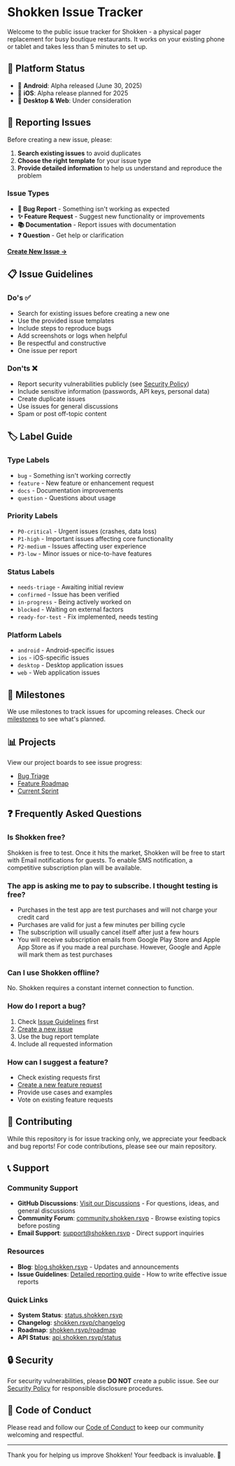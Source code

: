 # Shokken Issue Tracker

Welcome to the public issue tracker for Shokken - a physical pager replacement for busy boutique restaurants. It works on your existing phone or tablet and takes less than 5 minutes to set up.

## 📱 Platform Status

- 🧪 **Android**: Alpha released (June 30, 2025)
- 🚧 **iOS**: Alpha release planned for 2025
- 🚧 **Desktop & Web**: Under consideration

## 🐛 Reporting Issues

Before creating a new issue, please:
1. **Search existing issues** to avoid duplicates
2. **Choose the right template** for your issue type
3. **Provide detailed information** to help us understand and reproduce the problem

### Issue Types

- **🐞 Bug Report** - Something isn't working as expected
- **✨ Feature Request** - Suggest new functionality or improvements  
- **📚 Documentation** - Report issues with documentation
- **❓ Question** - Get help or clarification

[**Create New Issue →**](https://github.com/endian-dev/Shokken-Issues/issues/new/choose)

## 📋 Issue Guidelines

### Do's ✅
- Search for existing issues before creating a new one
- Use the provided issue templates
- Include steps to reproduce bugs
- Add screenshots or logs when helpful
- Be respectful and constructive
- One issue per report

### Don'ts ❌
- Report security vulnerabilities publicly (see [Security Policy](SECURITY.md))
- Include sensitive information (passwords, API keys, personal data)
- Create duplicate issues
- Use issues for general discussions
- Spam or post off-topic content

## 🏷️ Label Guide

### Type Labels
- `bug` - Something isn't working correctly
- `feature` - New feature or enhancement request
- `docs` - Documentation improvements
- `question` - Questions about usage

### Priority Labels
- `P0-critical` - Urgent issues (crashes, data loss)
- `P1-high` - Important issues affecting core functionality
- `P2-medium` - Issues affecting user experience
- `P3-low` - Minor issues or nice-to-have features

### Status Labels
- `needs-triage` - Awaiting initial review
- `confirmed` - Issue has been verified
- `in-progress` - Being actively worked on
- `blocked` - Waiting on external factors
- `ready-for-test` - Fix implemented, needs testing

### Platform Labels
- `android` - Android-specific issues
- `ios` - iOS-specific issues
- `desktop` - Desktop application issues
- `web` - Web application issues

## 🎯 Milestones

We use milestones to track issues for upcoming releases. Check our [milestones](https://github.com/endian-dev/Shokken-Issues/milestones) to see what's planned.

## 📊 Projects

View our project boards to see issue progress:
- [Bug Triage](https://github.com/endian-dev/Shokken-Issues/projects/1)
- [Feature Roadmap](https://github.com/endian-dev/Shokken-Issues/projects/2)
- [Current Sprint](https://github.com/endian-dev/Shokken-Issues/projects/3)

## ❓ Frequently Asked Questions

### Is Shokken free?
Shokken is free to test. Once it hits the market, Shokken will be free to start with Email notifications for guests. To enable SMS notification, a competitive subscription plan will be available.

### The app is asking me to pay to subscribe. I thought testing is free?
- Purchases in the test app are test purchases and will not charge your credit card
- Purchases are valid for just a few minutes per billing cycle
- The subscription will usually cancel itself after just a few hours
- You will receive subscription emails from Google Play Store and Apple App Store as if you made a real purchase. However, Google and Apple will mark them as test purchases

### Can I use Shokken offline?
No. Shokken requires a constant internet connection to function.

### How do I report a bug?
1. Check [Issue Guidelines](docs/ISSUE_GUIDELINES.md) first
2. [Create a new issue](https://github.com/endian-dev/Shokken-Issues/issues/new/choose)
3. Use the bug report template
4. Include all requested information

### How can I suggest a feature?
- Check existing requests first
- [Create a new feature request](https://github.com/endian-dev/Shokken-Issues/issues/new/choose)
- Provide use cases and examples
- Vote on existing feature requests

## 🤝 Contributing

While this repository is for issue tracking only, we appreciate your feedback and bug reports! For code contributions, please see our main repository.

## 📞 Support

### Community Support
- **GitHub Discussions**: [Visit our Discussions](https://github.com/endian-dev/Shokken/discussions) - For questions, ideas, and general discussions
- **Community Forum**: [community.shokken.rsvp](https://community.shokken.rsvp) - Browse existing topics before posting
- **Email Support**: [support@shokken.rsvp](mailto:support@shokken.rsvp) - Direct support inquiries

### Resources
- **Blog**: [blog.shokken.rsvp](https://blog.shokken.rsvp) - Updates and announcements
- **Issue Guidelines**: [Detailed reporting guide](docs/ISSUE_GUIDELINES.md) - How to write effective issue reports

### Quick Links
- **System Status**: [status.shokken.rsvp](https://status.shokken.rsvp)
- **Changelog**: [shokken.rsvp/changelog](https://shokken.rsvp/changelog)
- **Roadmap**: [shokken.rsvp/roadmap](https://shokken.rsvp/roadmap)
- **API Status**: [api.shokken.rsvp/status](https://api.shokken.rsvp/status)

## 🔒 Security

For security vulnerabilities, please **DO NOT** create a public issue. See our [Security Policy](SECURITY.md) for responsible disclosure procedures.

## 📜 Code of Conduct

Please read and follow our [Code of Conduct](CODE_OF_CONDUCT.md) to keep our community welcoming and respectful.

---

Thank you for helping us improve Shokken! Your feedback is invaluable. 💙